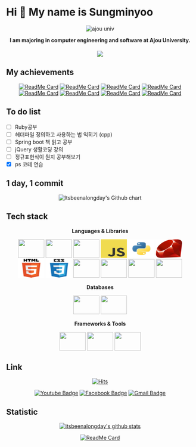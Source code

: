 # Hi 👋 My name is Sungminyoo

<div align=center>
  
![ajou univ](http://software.ajou.ac.kr/images/main/logo.png)

**I am majoring in computer engineering and software at Ajou University.**


<img align="middle" src="https://i.imgur.com/3Sdo6z8.gif" />


</div>

## My achievements

<div align=center>

[![ReadMe Card](https://github-readme-stats.vercel.app/api/pin/?username=itsbeenalongday&repo=Problem-Solving&theme=radical)](https://github.com/Itsbeenalongday/Problem-Solving)
[![ReadMe Card](https://github-readme-stats.vercel.app/api/pin/?username=itsbeenalongday&repo=Web&theme=cobalt)](https://github.com/Itsbeenalongday/Web)
[![ReadMe Card](https://github-readme-stats.vercel.app/api/pin/?username=itsbeenalongday&repo=Machine-Learning&theme=great-gatsby)](https://github.com/Itsbeenalongday/Machine-Learning)
[![ReadMe Card](https://github-readme-stats.vercel.app/api/pin/?username=itsbeenalongday&repo=System&theme=blue-green)](https://github.com/Itsbeenalongday/System)
[![ReadMe Card](https://github-readme-stats.vercel.app/api/pin/?username=itsbeenalongday&repo=Self-Study&theme=prussian)](https://github.com/Itsbeenalongday/Self-Study)
[![ReadMe Card](https://github-readme-stats.vercel.app/api/pin/?username=itsbeenalongday&repo=Assignments&theme=tokyonight)](https://github.com/Itsbeenalongday/Assignments)
[![ReadMe Card](https://github-readme-stats.vercel.app/api/pin/?username=itsbeenalongday&repo=Reference&theme=vue-dark)](https://github.com/Itsbeenalongday/Reference)
[![ReadMe Card](https://github-readme-stats.vercel.app/api/pin/?username=itsbeenalongday&repo=Of-one-s-own-script&theme=chartreuse-dark)](https://github.com/Itsbeenalongday/Of-one-s-own-script)

</div>

## To do list
- [ ] Ruby공부
- [ ] 헤더파일 정의하고 사용하는 법 익히기 (cpp)
- [ ] Spring boot 책 읽고 공부
- [ ] jQuery 생활코딩 강의
- [ ] 정규표현식이 뭔지 공부해보기
- [x] ps 코테 연습

## 1 day, 1 commit
<div align = "center">

<img src="https://ghchart.rshah.org/Itsbeenalongday" alt="Itsbeenalongday's Github chart" />

</div>

## Tech stack

<div align = "center">

**Languages & Libraries**
<!--
[![Python](https://img.shields.io/badge/-Python-black?style=flat&logo=python&link=https://github.com/Itsbeenalongday)](https://github.com/Itsbeenalongday) 
[![Java](https://img.shields.io/badge/Java-orange?style=flat&logo=java&logoColor=white&link=https://github.com/Itsbeenalongday)](https://github.com/Itsbeenalongday) 
[![C++](https://img.shields.io/badge/-C/C%2B%2B-%2300599C?style=flat&logo=C%2B%2B&logoColor=ffffff)](https://github.com/Itsbeenalongday)
[![JavaScript](https://img.shields.io/badge/-JavaScript-black?style=flat&logo=javascript&link=https://github.com/Itsbeenalongday)](https://github.com/hItsbeenalongday)
[![Ruby](https://img.shields.io/badge/-Ruby-ff69b4?style=flat&logo=ruby&link=https://github.com/Itsbeenalongday)](https://github.com/hItsbeenalongday)
[![HTML5](https://img.shields.io/badge/-HTML5-E34F26?style=flat&logo=html5&logoColor=white&link=https://github.com/Itsbeenalongday)](https://github.com/Itsbeenalongday) 
[![CSS3](https://img.shields.io/badge/-CSS3-1572B6?style=flat&logo=css3&link=https://github.com/hritik5102)](https://github.com/hritik5102) 
[![Bootstrap](https://img.shields.io/badge/-Bootstrap-563D7C?style=flat&logo=bootstrap&link=https://github.com/Itsbeenalongday)](https://github.com/Itsbeenalongday)
-->

<code><img height="50" width = "70" src="https://cdn.iconscout.com/icon/free/png-512/c-programming-569564.png"></code>
<code><img height="50" width = "70" src="https://upload.wikimedia.org/wikipedia/commons/thumb/1/18/ISO_C%2B%2B_Logo.svg/1200px-ISO_C%2B%2B_Logo.svg.png"></code>
<code><img height="50" width = "70" src="https://i7.pngguru.com/preview/785/145/98/java-development-kit-software-development-kit-computer-programming-computer-icons-programming-language-icon.jpg"></code>
<code><img height="50" width = "70" src="https://raw.githubusercontent.com/github/explore/80688e429a7d4ef2fca1e82350fe8e3517d3494d/topics/javascript/javascript.png"></code>
<code><img height="50" width = "70" src="https://raw.githubusercontent.com/github/explore/80688e429a7d4ef2fca1e82350fe8e3517d3494d/topics/python/python.png"></code>
<code><img height="50" width = "70" src="https://raw.githubusercontent.com/github/explore/80688e429a7d4ef2fca1e82350fe8e3517d3494d/topics/ruby/ruby.png"></code>
<code><img height="50" width = "70" src="https://raw.githubusercontent.com/github/explore/80688e429a7d4ef2fca1e82350fe8e3517d3494d/topics/html/html.png"></code>
<code><img height="50" width = "70" src="https://raw.githubusercontent.com/github/explore/80688e429a7d4ef2fca1e82350fe8e3517d3494d/topics/css/css.png"></code>
<code><img height="50" width = "70" src="https://cdn2.iconfinder.com/data/icons/file-extension-1/36/File_ducument_filetype_fileextension_extension_asm-512.png"></code>
<code><img height="50" width = "70" src="https://upload.wikimedia.org/wikipedia/commons/thumb/8/82/Gnu-bash-logo.svg/800px-Gnu-bash-logo.svg.png"></code>
<code><img height="50" width = "70" src="https://upload.wikimedia.org/wikipedia/commons/thumb/0/05/Scikit_learn_logo_small.svg/1200px-Scikit_learn_logo_small.svg.png"></code>
<code><img height="50" width = "70" src="https://t1.daumcdn.net/cfile/tistory/996E164D5B2303AA02" /></code>

</div>

<div align = "center">

**Databases**

<code><img height="50" width = "70" src="https://upload.wikimedia.org/wikipedia/commons/3/38/SQLite370.svg" /></code>
<code><img height="50" width = "70" src="https://zodinet.com/wp-content/uploads/2020/02/mysql-logo.jpg" /></code>

</div>

<div align = "center">

**Frameworks & Tools**

<code><img height="50" width="70" src="https://upload.wikimedia.org/wikipedia/commons/thumb/e/e0/Git-logo.svg/1920px-Git-logo.svg.png" /></code>
<code><img height="50" width="70" src="https://upload.wikimedia.org/wikipedia/commons/thumb/3/35/Tux.svg/800px-Tux.svg.png" /></code>
<code><img height="50" width="70" src="https://upload.wikimedia.org/wikipedia/commons/thumb/6/62/Ruby_On_Rails_Logo.svg/1200px-Ruby_On_Rails_Logo.svg.png" /></code>

</div>

## Link
<!-- hit [today / total] -->
<div align=center>

[![Hits](https://hits.seeyoufarm.com/api/count/incr/badge.svg?url=https%3A%2F%2Fgithub.com%2FItsbeenalongday)](https://hits.seeyoufarm.com)

<!-- icons -->

[![Youtube Badge](https://img.shields.io/badge/Youtube-ff0000?style=flat-square&logo=youtube&link=https://www.youtube.com/channel/UCn9XdNmBSqyIVlJLFm_7h1w?view_as=subscriber)](https://www.youtube.com/channel/UCn9XdNmBSqyIVlJLFm_7h1w?view_as=subscriber)
[![Facebook Badge](https://img.shields.io/badge/facebook-1877f2?style=flat-square&logo=facebook&logoColor=white&link=https://www.facebook.com/profile.php?id=100010671258690)](https://www.facebook.com/profile.php?id=100010671258690)
[![Gmail Badge](https://img.shields.io/badge/Gmail-d14836?style=flat-square&logo=Gmail&logoColor=white&link=mailto:dbtjdals1771@ajou.ac.kr)](mailto:dbtjdals1771@ajou.ac.kr)

</div>

## Statistic
<!-- git-readme-stat -->

<div align="center">
 
[![itsbeenalongday's github stats](https://github-readme-stats.vercel.app/api?username=itsbeenalongday&show_icons=true&line_height=21&show_icons=true&theme=dark)](https://github.com/anuraghazra/github-readme-stats)<br/>
<!--
[![Top Langs](https://github-readme-stats.vercel.app/api/top-langs/?username=itsbeenalongday&show_icons=true&theme=dark)](https://github.com/Itsbeenalongday)<br/>
-->
[![ReadMe Card](https://github-readme-stats.vercel.app/api/pin/?username=itsbeenalongday&repo=github-readme-stats)](https://github.com/anuraghazra/github-readme-stats)

</div>
